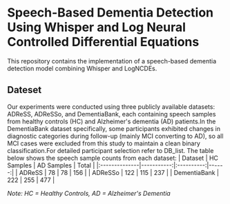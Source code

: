 # **Speech-Based Dementia Detection Using Whisper and Log Neural Controlled Differential Equations**
This repository contains the implementation of a speech-based dementia detection model combining Whisper and LogNCDEs.
## **Dateset**
Our experiments were conducted using three publicly available datasets: ADReSS, ADReSSo, and DementiaBank, each containing speech samples from healthy controls (HC) and Alzheimer's dementia (AD) patients.In the DementiaBank dataset specifically, some participants exhibited changes in diagnostic categories during follow-up (mainly MCI converting to AD), so all MCI cases were excluded from this study to maintain a clean binary classification.For detailed participant selection refer to DB_list. The table below shows the speech sample counts from each dataset:
| Dataset       | HC Samples | AD Samples | Total |
|:--------------|-----------:|:----------:|------:|
| ADReSS        | 78        | 78          | 156   |
| ADReSSo       | 122       | 115         | 237   |
| DementiaBank  | 222        | 255        | 477   |


*Note: HC = Healthy Controls, AD = Alzheimer's Dementia*
